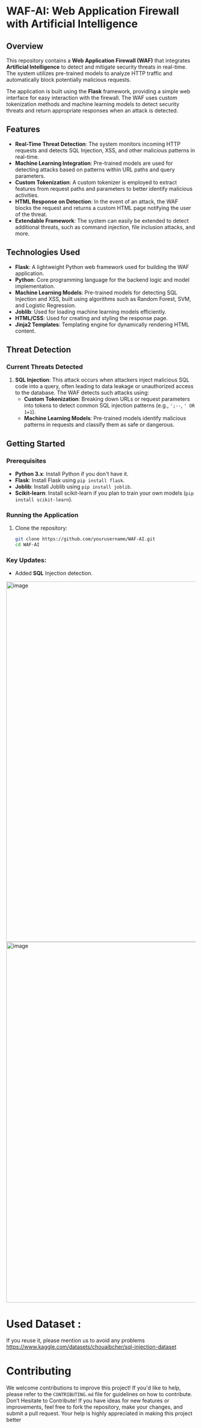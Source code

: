 # WAF-AI: Web Application Firewall with Artificial Intelligence
## Overview

This repository contains a **Web Application Firewall (WAF)** that integrates **Artificial Intelligence** to detect and mitigate security threats in real-time. The system utilizes pre-trained models to analyze HTTP traffic and automatically block potentially malicious requests.

The application is built using the **Flask** framework, providing a simple web interface for easy interaction with the firewall. The WAF uses custom tokenization methods and machine learning models to detect security threats and return appropriate responses when an attack is detected.

## Features

- **Real-Time Threat Detection**: The system monitors incoming HTTP requests and detects SQL Injection, XSS, and other malicious patterns in real-time.
- **Machine Learning Integration**: Pre-trained models are used for detecting attacks based on patterns within URL paths and query parameters.
- **Custom Tokenization**: A custom tokenizer is employed to extract features from request paths and parameters to better identify malicious activities.
- **HTML Response on Detection**: In the event of an attack, the WAF blocks the request and returns a custom HTML page notifying the user of the threat.
- **Extendable Framework**: The system can easily be extended to detect additional threats, such as command injection, file inclusion attacks, and more.

## Technologies Used

- **Flask**: A lightweight Python web framework used for building the WAF application.
- **Python**: Core programming language for the backend logic and model implementation.
- **Machine Learning Models**: Pre-trained models for detecting SQL Injection and XSS, built using algorithms such as Random Forest, SVM, and Logistic Regression.
- **Joblib**: Used for loading machine learning models efficiently.
- **HTML/CSS**: Used for creating and styling the response page.
- **Jinja2 Templates**: Templating engine for dynamically rendering HTML content.

## Threat Detection

### **Current Threats Detected**

1. **SQL Injection**: This attack occurs when attackers inject malicious SQL code into a query, often leading to data leakage or unauthorized access to the database. The WAF detects such attacks using:
   - **Custom Tokenization**: Breaking down URLs or request parameters into tokens to detect common SQL injection patterns (e.g., `';--`, `' OR 1=1`).
   - **Machine Learning Models**: Pre-trained models identify malicious patterns in requests and classify them as safe or dangerous.



## Getting Started

### Prerequisites

- **Python 3.x**: Install Python if you don't have it.
- **Flask**: Install Flask using `pip install flask`.
- **Joblib**: Install Joblib using `pip install joblib`.
- **Scikit-learn**: Install scikit-learn if you plan to train your own models (`pip install scikit-learn`).

### Running the Application

1. Clone the repository:
   ```bash
   git clone https://github.com/yourusername/WAF-AI.git
   cd WAF-AI


### Key Updates:
- Added **SQL** Injection detection.
<img width="958" alt="image" src="https://github.com/user-attachments/assets/62a4143a-33f9-4bf3-be2c-012342154828">
<img width="959" alt="image" src="https://github.com/user-attachments/assets/91bbe2e5-cc04-41ef-83cd-c4ec6e3de819">



# Used Dataset :
If you reuse it, please mention us to avoid any problems
</br>
https://www.kaggle.com/datasets/chouaibcher/sql-injection-dataset

# Contributing
We welcome contributions to improve this project! If you'd like to help, please refer to the  `CONTRIBUTING.md`  file for guidelines on how to contribute.
Don’t Hesitate to Contribute! If you have ideas for new features or improvements, feel free to fork the repository, make your changes, and submit a pull request. 
Your help is highly appreciated in making this project better


